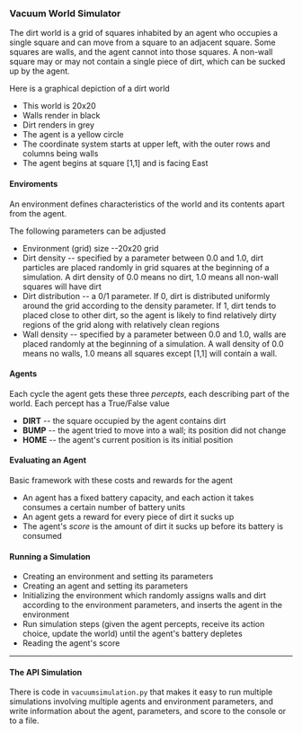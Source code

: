 ### Vacuum World Simulator


The dirt world is a grid of squares inhabited by an agent who occupies a single square and can 
move from a square to an adjacent square.  Some squares are walls, and the agent 
cannot into those squares.  A non-wall square may or may not contain a single
piece of dirt, which can be sucked up by the agent.

Here is a graphical depiction of a dirt world


* This world is 20x20
* Walls render in black
* Dirt renders in grey
* The agent is a yellow circle
* The coordinate system starts at upper left, with the outer rows and columns being walls
* The agent begins at square [1,1] and is facing East


#### Enviroments

An environment defines characteristics of the world and its contents apart from the agent.

The following parameters can be adjusted
* Environment (grid) size --20x20 grid 
* Dirt density -- specified by a parameter between 0.0 and 1.0, dirt particles are placed randomly in grid squares 
at the beginning of a simulation.  A dirt density of 0.0 means no dirt, 1.0 means all non-wall squares will have dirt
* Dirt distribution -- a 0/1 parameter.  If 0, dirt is distributed uniformly around the grid according to 
the density parameter.  If 1, dirt tends to placed close to other dirt, so the agent is likely to find relatively dirty regions of the grid
along with relatively clean regions
* Wall density -- specified by a parameter between 0.0 and 1.0, walls are placed randomly at the beginning of a simulation.   A wall density of 0.0 means no walls, 1.0 means all squares except [1,1] will contain a wall.


#### Agents


Each cycle the agent gets these three *percepts*, each describing part of the world. Each percept has a True/False value
* **DIRT** -- the square occupied by the agent contains dirt
* **BUMP** -- the agent tried to move into a wall;  its position did not change
* **HOME** -- the agent's current position is its initial position


#### Evaluating an Agent

Basic framework with these costs and rewards for the agent
* An agent has a fixed battery capacity, and each action it takes consumes a certain number of battery units
* An agent gets a reward for every piece of dirt it sucks up
* The agent's *score* is the amount of dirt it sucks up before its battery is consumed

#### Running a Simulation
 
* Creating an environment and setting its parameters
* Creating an agent and setting its parameters
* Initializing the environment which randomly assigns walls and dirt according to the environment parameters, and inserts the agent in the environment
* Run simulation steps (given the agent percepts, receive its action choice, update the world) until the agent's battery depletes
* Reading the agent's score

---

#### The API Simulation

There is code in `vacuumsimulation.py` that makes it easy to run multiple simulations involving multiple agents
and environment parameters, and write information about the agent, parameters, and score to the console or to a file.


 


